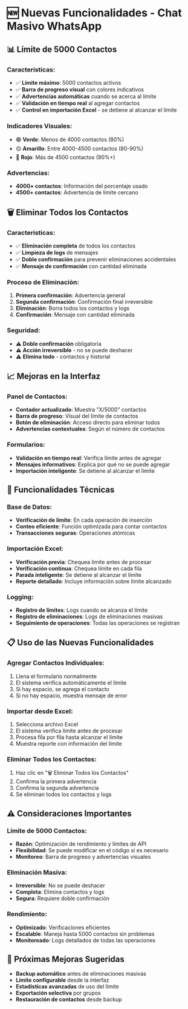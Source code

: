 # 🆕 Nuevas Funcionalidades - Chat Masivo WhatsApp

## 📊 Límite de 5000 Contactos

### **Características:**
- ✅ **Límite máximo**: 5000 contactos activos
- ✅ **Barra de progreso visual** con colores indicativos
- ✅ **Advertencias automáticas** cuando se acerca al límite
- ✅ **Validación en tiempo real** al agregar contactos
- ✅ **Control en importación Excel** - se detiene al alcanzar el límite

### **Indicadores Visuales:**
- 🟢 **Verde**: Menos de 4000 contactos (80%)
- 🟡 **Amarillo**: Entre 4000-4500 contactos (80-90%)
- 🔴 **Rojo**: Más de 4500 contactos (90%+)

### **Advertencias:**
- **4000+ contactos**: Información del porcentaje usado
- **4500+ contactos**: Advertencia de límite cercano

## 🗑️ Eliminar Todos los Contactos

### **Características:**
- ✅ **Eliminación completa** de todos los contactos
- ✅ **Limpieza de logs** de mensajes
- ✅ **Doble confirmación** para prevenir eliminaciones accidentales
- ✅ **Mensaje de confirmación** con cantidad eliminada

### **Proceso de Eliminación:**
1. **Primera confirmación**: Advertencia general
2. **Segunda confirmación**: Confirmación final irreversible
3. **Eliminación**: Borra todos los contactos y logs
4. **Confirmación**: Mensaje con cantidad eliminada

### **Seguridad:**
- ⚠️ **Doble confirmación** obligatoria
- ⚠️ **Acción irreversible** - no se puede deshacer
- ⚠️ **Elimina todo** - contactos y historial

## 📈 Mejoras en la Interfaz

### **Panel de Contactos:**
- **Contador actualizado**: Muestra "X/5000" contactos
- **Barra de progreso**: Visual del límite de contactos
- **Botón de eliminación**: Acceso directo para eliminar todos
- **Advertencias contextuales**: Según el número de contactos

### **Formularios:**
- **Validación en tiempo real**: Verifica límite antes de agregar
- **Mensajes informativos**: Explica por qué no se puede agregar
- **Importación inteligente**: Se detiene al alcanzar el límite

## 🔧 Funcionalidades Técnicas

### **Base de Datos:**
- **Verificación de límite**: En cada operación de inserción
- **Conteo eficiente**: Función optimizada para contar contactos
- **Transacciones seguras**: Operaciones atómicas

### **Importación Excel:**
- **Verificación previa**: Chequea límite antes de procesar
- **Verificación continua**: Chequea límite en cada fila
- **Parada inteligente**: Se detiene al alcanzar el límite
- **Reporte detallado**: Incluye información sobre límite alcanzado

### **Logging:**
- **Registro de límites**: Logs cuando se alcanza el límite
- **Registro de eliminaciones**: Logs de eliminaciones masivas
- **Seguimiento de operaciones**: Todas las operaciones se registran

## 📋 Uso de las Nuevas Funcionalidades

### **Agregar Contactos Individuales:**
1. Llena el formulario normalmente
2. El sistema verifica automáticamente el límite
3. Si hay espacio, se agrega el contacto
4. Si no hay espacio, muestra mensaje de error

### **Importar desde Excel:**
1. Selecciona archivo Excel
2. El sistema verifica límite antes de procesar
3. Procesa fila por fila hasta alcanzar el límite
4. Muestra reporte con información del límite

### **Eliminar Todos los Contactos:**
1. Haz clic en "🗑️ Eliminar Todos los Contactos"
2. Confirma la primera advertencia
3. Confirma la segunda advertencia
4. Se eliminan todos los contactos y logs

## ⚠️ Consideraciones Importantes

### **Límite de 5000 Contactos:**
- **Razón**: Optimización de rendimiento y límites de API
- **Flexibilidad**: Se puede modificar en el código si es necesario
- **Monitoreo**: Barra de progreso y advertencias visuales

### **Eliminación Masiva:**
- **Irreversible**: No se puede deshacer
- **Completa**: Elimina contactos y logs
- **Segura**: Requiere doble confirmación

### **Rendimiento:**
- **Optimizado**: Verificaciones eficientes
- **Escalable**: Maneja hasta 5000 contactos sin problemas
- **Monitoreado**: Logs detallados de todas las operaciones

## 🚀 Próximas Mejoras Sugeridas

- **Backup automático** antes de eliminaciones masivas
- **Límite configurable** desde la interfaz
- **Estadísticas avanzadas** de uso del límite
- **Exportación selectiva** por grupos
- **Restauración de contactos** desde backup
